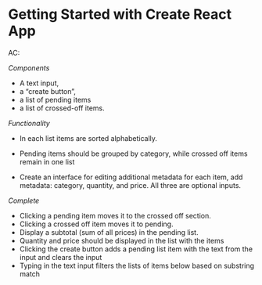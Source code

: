 # Getting Started with Create React App

AC: 

*Components*
* A text input, 
* a “create button”, 
* a list of pending items 
* a list of crossed-off items. 

*Functionality*
* In each list items are sorted alphabetically.
* Pending items should be grouped by category, while crossed off items remain in one list


* Create an interface for editing additional metadata for each item, add metadata: category, quantity, and price. All three are optional inputs.

*Complete*
* Clicking a pending item moves it to the crossed off section. 
* Clicking a crossed off item moves it to pending.
* Display a subtotal (sum of all prices) in the pending list.
* Quantity and price should be displayed in the list with the items
* Clicking the create button adds a pending list item with the text from the input and clears the input
* Typing in the text input filters the lists of items below based on substring match

